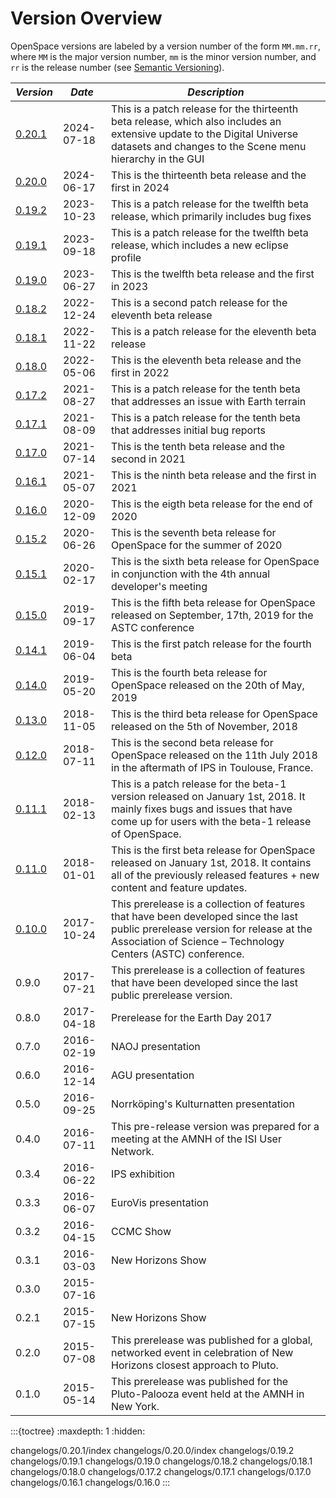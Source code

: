# Version Overview
OpenSpace versions are labeled by a version number of the form `MM.mm.rr`,  where `MM` is the major version number, `mm` is the minor version number, and `rr` is the release number (see [Semantic Versioning](https://semver.org)).

| _Version_ | _Date_ | _Description_ |
| --------- | ------ | ------------- |
| [0.20.1](changelogs/0.20.1/index)  | 2024-07-18 | This is a patch release for the thirteenth beta release, which also includes an extensive update to the Digital Universe datasets and changes to the Scene menu hierarchy in the GUI |
| [0.20.0](changelogs/0.20.0/index)  | 2024-06-17 | This is the thirteenth beta release and the first in 2024 |
| [0.19.2](changelogs/0.19.2)  | 2023-10-23 | This is a patch release for the twelfth beta release, which primarily includes bug fixes |
| [0.19.1](changelogs/0.19.1)  | 2023-09-18 | This is a patch release for the twelfth beta release, which includes a new eclipse profile |
| [0.19.0](changelogs/0.19.0)  | 2023-06-27 | This is the twelfth beta release and the first in 2023 |
| [0.18.2](changelogs/0.18.2)  | 2022-12-24 | This is a second patch release for the eleventh beta release |
| [0.18.1](changelogs/0.18.1)  | 2022-11-22 | This is a patch release for the eleventh beta release |
| [0.18.0](changelogs/0.18.0)  | 2022-05-06 | This is the eleventh beta release and the first in 2022 |
| [0.17.2](changelogs/0.17.2)  | 2021-08-27 | This is a patch release for the tenth beta that addresses an issue with Earth terrain |
| [0.17.1](changelogs/0.17.1)  | 2021-08-09 | This is a patch release for the tenth beta that addresses initial bug reports |
| [0.17.0](changelogs/0.17.0)  | 2021-07-14 | This is the tenth beta release and the second in 2021 |
| [0.16.1](changelogs/0.16.1)  | 2021-05-07 | This is the ninth beta release and the first in 2021 |
| [0.16.0](changelogs/0.16.0)  | 2020-12-09 | This is the eigth beta release for the end of 2020 |
| [0.15.2](changelogs/0.15.2)  | 2020-06-26 | This is the seventh beta release for OpenSpace for the summer of 2020 |
| [0.15.1](changelogs/0.15.1)  | 2020-02-17 | This is the sixth beta release for OpenSpace in conjunction with the 4th annual developer's meeting |
| [0.15.0](changelogs/0.15.0)  | 2019-09-17 | This is the fifth beta release for OpenSpace released on September, 17th, 2019 for the ASTC conference |
| [0.14.1](changelogs/0.14.1)  | 2019-06-04 | This is the first patch release for the fourth beta |
| [0.14.0](changelogs/0.14.0)  | 2019-05-20 | This is the fourth beta release for OpenSpace released on the 20th of May, 2019 |
| [0.13.0](changelogs/0.13.0)  | 2018-11-05 | This is the third beta release for OpenSpace released on the 5th of November, 2018 |
| [0.12.0](changelogs/0.12.0)  | 2018-07-11 | This is the second beta release for OpenSpace released on the 11th July 2018 in the aftermath of IPS in Toulouse, France. |
| [0.11.1](changelogs/0.11.1)  | 2018-02-13 | This is a patch release for the beta-1 version released on January 1st, 2018. It mainly fixes bugs and issues that have come up for users with the beta-1 release of OpenSpace. |
| [0.11.0](changelogs/0.11.0)  | 2018-01-01 | This is the first beta release for OpenSpace released on January 1st, 2018. It contains all of the previously released features + new content and feature updates. |
| [0.10.0](changelogs/0.10.0)  | 2017-10-24 | This prerelease is a collection of features that have been developed since the last public prerelease version for release at the Association of Science – Technology Centers (ASTC) conference. |
| 0.9.0                      | 2017-07-21 | This prerelease is a collection of features that have been developed since the last public prerelease version. |
| 0.8.0                      | 2017-04-18 | Prerelease for the Earth Day 2017 |
| 0.7.0                      | 2016-02-19 | NAOJ presentation |
| 0.6.0                      | 2016-12-14 | AGU presentation |
| 0.5.0                      | 2016-09-25 | Norrköping's Kulturnatten presentation |
| 0.4.0                      | 2016-07-11 | This pre-release version was prepared for a meeting at the AMNH of the ISI User Network. |
| 0.3.4                      | 2016-06-22 | IPS exhibition |
| 0.3.3                      | 2016-06-07 | EuroVis presentation |
| 0.3.2                      | 2016-04-15 | CCMC Show |
| 0.3.1                      | 2016-03-03 | New Horizons Show |
| 0.3.0                      | 2015-07-16 | |
| 0.2.1                      | 2015-07-15 | New Horizons Show |
| 0.2.0                      | 2015-07-08 | This prerelease was published for a global, networked event in celebration of New Horizons closest approach to Pluto. |
| 0.1.0                      | 2015-05-14 | This prerelease was published for the Pluto-Palooza event held at the AMNH in New York. |



:::{toctree}
:maxdepth: 1
:hidden:

changelogs/0.20.1/index
changelogs/0.20.0/index
changelogs/0.19.2
changelogs/0.19.1
changelogs/0.19.0
changelogs/0.18.2
changelogs/0.18.1
changelogs/0.18.0
changelogs/0.17.2
changelogs/0.17.1
changelogs/0.17.0
changelogs/0.16.1
changelogs/0.16.0
:::

